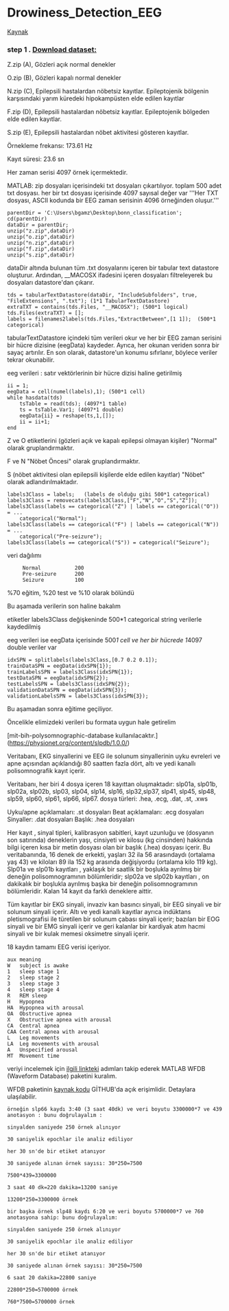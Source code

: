 # Drowiness_Detection_EEG

[Kaynak](https://www.mathworks.com/help/wavelet/ug/time-frequency-convolutional-network-for-eeg-data-classification.html)

### step 1 . [Download dataset:](https://www.upf.edu/web/ntsa/downloads/-/asset_publisher/xvT6E4pczrBw/content/2001-indications-of-nonlinear-deterministic-and-finite-dimensional-structures-in-time-series-of-brain-electrical-activity-dependence-on-recording-regi?inheritRedirect=false&redirect=https://www.upf.edu/web/ntsa/downloads?p_p_id%3D101_INSTANCE_xvT6E4pczrBw%26p_p_lifecycle%3D0%26p_p_state%3Dnormal%26p_p_mode%3Dview%26p_p_col_id%3Dcolumn-1%26p_p_col_count%3D1#.X5Ep-S337UI)

Z.zip (A), Gözleri açık normal denekler

O.zip (B), Gözleri kapalı normal denekler

N.zip (C), Epilepsili hastalardan nöbetsiz kayıtlar. Epileptojenik bölgenin karşısındaki yarım küredeki hipokampüsten elde edilen kayıtlar

F.zip (D), Epilepsili hastalardan nöbetsiz kayıtlar. Epileptojenik bölgeden elde edilen kayıtlar.  

S.zip (E), Epilepsili hastalardan nöbet aktivitesi gösteren kayıtlar.



Örnekleme frekansı: 173.61 Hz

Kayıt süresi: 23.6 sn

Her zaman serisi 4097 örnek içermektedir.

MATLAB:
zip dosyaları içerisindeki txt dosyaları çıkartılıyor. toplam 500 adet txt dosyası. her bir txt dosyası içerisinde 4097 sayısal değer var
'''Her TXT dosyası, ASCII kodunda bir EEG zaman serisinin 4096 örneğinden oluşur.'''
```
parentDir = 'C:\Users\bgamz\Desktop\bonn_classification';
cd(parentDir)
dataDir = parentDir;
unzip("z.zip",dataDir)
unzip("o.zip",dataDir)
unzip("n.zip",dataDir)
unzip("f.zip",dataDir)
unzip("s.zip",dataDir)
```
dataDir altında bulunan tüm .txt dosyalarını içeren bir tabular text datastore oluşturur. Ardından, __MACOSX ifadesini içeren dosyaları filtreleyerek bu dosyaları datastore'dan çıkarır. 

```
tds = tabularTextDatastore(dataDir, "IncludeSubfolders", true, "FileExtensions", ".txt"); (1*1 TabularTextDatastore)
extraTXT = contains(tds.Files, "__MACOSX"); (500*1 logical) 
tds.Files(extraTXT) = [];
labels = filenames2labels(tds.Files,"ExtractBetween",[1 1]);  (500*1 categorical)
```
tabularTextDatastore içindeki tüm verileri okur ve her bir EEG zaman serisini bir hücre dizisine (eegData) kaydeder. Ayrıca, her okunan veriden sonra bir sayaç artırılır. En son olarak, datastore'un konumu sıfırlanır, böylece veriler tekrar okunabilir. 

eeg verileri : satır vektörlerinin bir hücre dizisi haline getirilmiş
```
ii = 1;
eegData = cell(numel(labels),1); (500*1 cell)
while hasdata(tds)
    tsTable = read(tds); (4097*1 table)
    ts = tsTable.Var1; (4097*1 double)
    eegData{ii} = reshape(ts,1,[]);  
    ii = ii+1;
end
```
Z ve O etiketlerini (gözleri açık ve kapalı epilepsi olmayan kişiler) "Normal" olarak gruplandırmaktır. 

F ve N "Nöbet Öncesi" olarak gruplandırmaktır. 

S (nöbet aktivitesi olan epilepsili kişilerde elde edilen kayıtlar) "Nöbet" olarak adlandırılmaktadır.

```
labels3Class = labels;   (labels de olduğu gibi 500*1 categorical)
labels3Class = removecats(labels3Class,["F","N","O","S","Z"]);
labels3Class(labels == categorical("Z") | labels == categorical("O")) = ...
    categorical("Normal");
labels3Class(labels == categorical("F") | labels == categorical("N")) = ...
    categorical("Pre-seizure");
labels3Class(labels == categorical("S")) = categorical("Seizure");
```
veri dağılımı
```
     Normal           200 
     Pre-seizure      200 
     Seizure          100
```
%70 eğitim, %20 test ve %10 olarak bölündü

Bu aşamada verilerin son haline bakalım

etiketler labels3Class değişkeninde 500*1 categorical string verilerle kaydedilmiş

eeg verileri ise eegData içerisinde 500*1 cell ve her bir hücrede 1*4097 double veriler var 

```
idxSPN = splitlabels(labels3Class,[0.7 0.2 0.1]);
trainDataSPN = eegData(idxSPN{1});
trainLabelsSPN = labels3Class(idxSPN{1});
testDataSPN = eegData(idxSPN{2});
testLabelsSPN = labels3Class(idxSPN{2});
validationDataSPN = eegData(idxSPN{3});
validationLabelsSPN = labels3Class(idxSPN{3});
```
Bu aşamadan sonra eğitime geçiliyor.

Öncelikle elimizdeki verileri bu formata uygun hale getirelim

[mit-bih-polysomnographic-database kullanılacaktır.] (https://physionet.org/content/slpdb/1.0.0/)

Veritabanı, EKG sinyallerini ve EEG ile solunum sinyallerinin uyku evreleri ve apne açısından açıklandığı 80 saatten fazla dört, altı ve yedi kanallı polisomnografik kayıt içerir. 

Veritabanı, her biri 4 dosya içeren 18 kayıttan oluşmaktadır: slp01a, slp01b, slp02a, slp02b, slp03, slp04, slp14, slp16, slp32,slp37, slp41, slp45, slp48, slp59, slp60, slp61, slp66, slp67. dosya türleri: .hea, .ecg, .dat, .st, .xws

Uyku/apne açıklamaları: .st dosyaları
Beat açıklamaları: .ecg dosyaları
Sinyaller: .dat dosyaları
Başlık: .hea dosyaları

Her kayıt , sinyal tipleri, kalibrasyon sabitleri, kayıt uzunluğu ve (dosyanın son satırında) deneklerin yaşı, cinsiyeti ve kilosu (kg cinsinden) hakkında bilgi içeren kısa bir metin dosyası olan bir başlık (.hea) dosyası içerir. Bu veritabanında, 16 denek de erkekti, yaşları 32 ila 56 arasındaydı (ortalama yaş 43) ve kiloları 89 ila 152 kg arasında değişiyordu (ortalama kilo 119 kg). Slp01a ve slp01b kayıtları , yaklaşık bir saatlik bir boşlukla ayrılmış bir deneğin polisomnogramının bölümleridir; slp02a ve slp02b kayıtları , on dakikalık bir boşlukla ayrılmış başka bir deneğin polisomnogramının bölümleridir. Kalan 14 kayıt da farklı deneklere aittir.

Tüm kayıtlar bir EKG sinyali, invaziv kan basıncı sinyali, bir EEG sinyali ve bir solunum sinyali içerir. Altı ve yedi kanallı kayıtlar ayrıca indüktans pletismografisi ile türetilen bir solunum çabası sinyali içerir; bazıları bir EOG sinyali ve bir EMG sinyali içerir ve geri kalanlar bir kardiyak atım hacmi sinyali ve bir kulak memesi oksimetre sinyali içerir. 

18 kaydın tamamı EEG verisi içeriyor.
```
aux	meaning
W	subject is awake
1	sleep stage 1
2	sleep stage 2
3	sleep stage 3
4	sleep stage 4
R	REM sleep
H	Hypopnea
HA	Hypopnea with arousal
OA	Obstructive apnea
X	Obstructive apnea with arousal
CA	Central apnea
CAA	Central apnea with arousal
L	Leg movements
LA	Leg movements with arousal
A	Unspecified arousal
MT	Movement time
```

veriyi incelemek için [ilgili linkteki](https://physionet.org/content/wfdb-matlab/0.10.0/) adımları takip ederek MATLAB WFDB (Waveform Database) paketini kuralım.

WFDB paketinin [kaynak kodu](https://github.com/ikarosilva/wfdb-app-toolbox) GİTHUB'da açık erişimlidir. Detaylara ulaşılabilir.
```
örneğin slp66 kaydı 3:40 (3 saat 40dk) ve veri boyutu 3300000*7 ve 439 anotasyon : bunu doğrulayalım :

sinyalden saniyede 250 örnek alınıyor

30 saniyelik epochlar ile analiz ediliyor

her 30 sn'de bir etiket atanıyor

30 saniyede alınan örnek sayısı: 30*250=7500

7500*439=3300000

3 saat 40 dk=220 dakika=13200 saniye

13200*250=3300000 örnek
```
```
bir başka örnek slp48 kaydı 6:20 ve veri boyutu 5700000*7 ve 760 anotasyona sahip: bunu doğrulayalım:

sinyalden saniyede 250 örnek alınıyor

30 saniyelik epochlar ile analiz ediliyor

her 30 sn'de bir etiket atanıyor

30 saniyede alınan örnek sayısı: 30*250=7500

6 saat 20 dakika=22800 saniye

22800*250=5700000 örnek 

760*7500=5700000 örnek
```





